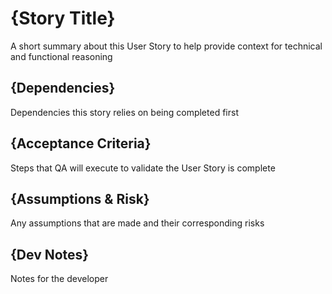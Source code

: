 # {Story Title}

A short summary about this User Story to help provide context for technical and functional reasoning

## {Dependencies}

Dependencies this story relies on being completed first

## {Acceptance Criteria}

Steps that QA will execute to validate the User Story is complete

## {Assumptions & Risk}

Any assumptions that are made and their corresponding risks

## {Dev Notes}

Notes for the developer